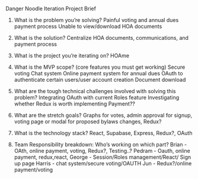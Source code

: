 Danger Noodle Iteration Project Brief

1. What is the problem you’re solving?
   Painful voting and annual dues payment process
   Unable to view/download HOA documents


2. What is the solution?
   Centralize HOA documents, communications, and payment process

3. What is the project you’re iterating on?
   HOAme

4. What is the MVP scope? (core features you must get working)
   Secure voting
   Chat system
   Online payment system for annual dues
   OAuth to authenticate certain users/user account creation
   Document download

5. What are the tough technical challenges involved with solving this problem?
   Integrating OAuth with current Roles feature
   Investigating whether Redux is worth implementing
   Payment??

6. What are the stretch goals?
   Graphs for votes, admin approval for signup, voting page or modal for proposed bylaws changes, Redux?

7. What is the technology stack?
   React, Supabase, Express, Redux?, OAuth

8. Team Responsibility breakdown: Who’s working on which part?
   Brian - OAth, online payment, voting, Redux?, Testing..?
   Pedram - Oauth, online payment, redux,react,
   George - Session/Roles management/React/ Sign up page
   Harris - chat system/secure voting/OAUTH
   Jun - Redux?/online payment/voting